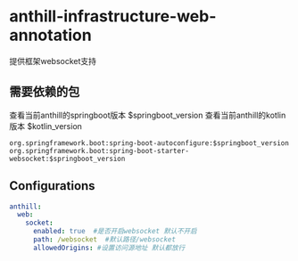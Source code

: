# anthill-infrastructure-web-annotation

提供框架websocket支持

## 需要依赖的包

查看当前anthill的springboot版本 $springboot_version
查看当前anthill的kotlin版本 $kotlin_version

```
org.springframework.boot:spring-boot-autoconfigure:$springboot_version
org.springframework.boot:spring-boot-starter-websocket:$springboot_version
```

## Configurations

~~~yml
anthill:
  web:
    socket:
      enabled: true  #是否开启websocket 默认不开启
      path: /websocket  #默认路径/websocket 
      allowedOrigins: #设置访问源地址 默认都放行
~~~
